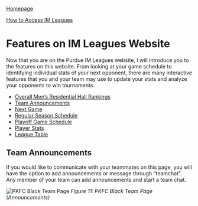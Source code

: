 [Homepage](index.md) 

[How to Access IM Leagues](HowToAccessIMLeagues.md)
# Features on IM Leagues Website

Now that you are on the Purdue IM Leagues website, I will introduce you to the features on this website. From looking at your game schedule to identifying individual stats of your next opponent, there are many interactive features that you and your team may use to update your stats and analyze your opponents to win tournaments.

* [Overall Men’s Residential Hall Rankings](OverallMensResidentialHallRankings.md)
* [Team Announcements](TeamAnnouncements.md)
* [Next Game](NextGame.md)
* [Regular Season Schedule](RegularSeasonSchedule.md)
* [Playoff Game Schedule](PlayoffGameSchedule.md)
* [Player Stats](PlayerStats.md)
* [League Table](LeagueTable.md)


## Team Announcements
If you would like to communicate with your teammates on this page, you will have the option to add announcements or message through “teamchat”. Any member of your team can add announcements and start a team chat.

![PKFC Black Team Page](https://imleague.files.wordpress.com/2019/10/screen-shot-2019-10-08-at-3.17.30-pm.png)
*Figure 11: PKFC Black Team Page (Announcements)*
#
